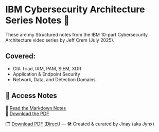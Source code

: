 # IBM Cybersecurity Architecture Series Notes 🔐
These are my Structured notes from the IBM 10-part Cybersecurity Architecture video series by Jeff Crem (July 2025).

## Covered:
- CIA Triad, IAM, PAM, SIEM, XDR
- Application & Endpoint Security
- Network, Data, and Detection Domains

## 📂 Access Notes
📘 [Read the Markdown Notes](notes/ibm_notes.md)  
📎 [Download the PDF](notes/IBM_notes.pdf)

🗂️ [Download PDF (Direct)](https://github.com/jynxora/IBM-cyber-notes/raw/main/notes/IBM_notes.pdf)
— 🛠️ Created & curated by Jinay (aka Jynx)

